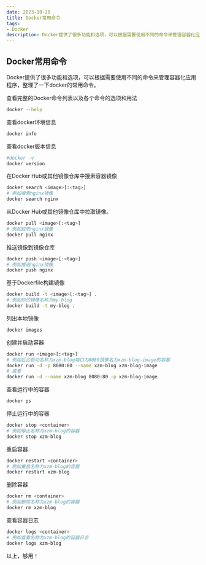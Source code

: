```yaml
---
date: 2023-10-20
title: Docker常用命令
tags:
- Docker
description: Docker提供了很多功能和选项，可以根据需要使用不同的命令来管理容器化应用程序，整理了一下docker的常用命令。
---
```


## Docker常用命令

Docker提供了很多功能和选项，可以根据需要使用不同的命令来管理容器化应用程序，整理了一下docker的常用命令。

查看完整的Docker命令列表以及各个命令的选项和用法

```bash
docker --help
```

查看docker环境信息

```bash
docker info
```

查看docker版本信息

```bash
#docker -v
docker version
```

在Docker Hub或其他镜像仓库中搜索容器镜像

```bash
docker search <image>[:<tag>]
# 例如搜索nginx镜像
docker search nginx
```

从Docker Hub或其他镜像仓库中拉取镜像。

```bash
docker pull <image>[:<tag>]
# 例如拉取nginx镜像
docker pull nginx
```

推送镜像到镜像仓库

```bash
docker push <image>[:<tag>]
# 例如推送nginx镜像
docker push nginx
```

基于Dockerfile构建镜像

```bash
docker build -t <image>[:<tag>] .
# 例如你的镜像名称为my-blog
docker build -t my-blog .
```

列出本地镜像

```bash
docker images
```

创建并启动容器

```bash
docker run <image>[:<tag>]
# 例如后台启动名称为xzm-blog端口为8080镜像名为xzm-blog-image的容器
docker run -d -p 8080:80 --name xzm-blog xzm-blog-image
# 或者
docker run -d --name xzm-blog 8080:80 -p xzm-blog-image
```

查看运行中的容器

```bash
docker ps
```

停止运行中的容器

```bash
docker stop <container>
# 例如停止名称为xzm-blog的容器
docker stop xzm-blog
```

重启容器

```bash
docker restart <container>
# 例如重启名称为xzm-blog的容器
docker restart xzm-blog
```

删除容器

```bash
docker rm <container>
# 例如删除名称为xzm-blog的容器
docker rm xzm-blog
```

查看容器日志

```bash
docker logs <container>
# 例如查看名称为xzm-blog的容器日志
docker logs xzm-blog
```

以上，够用！

<Comment />
